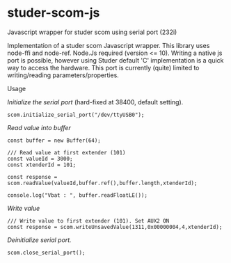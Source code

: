 # studer-scom-js
Javascript wrapper for studer scom using serial port (232i)

Implementation of a studer scom Javascript wrapper. This library uses node-ffi and node-ref. 
Node.Js required (version <= 10). Writing a native js port is possible, 
however using Studer default 'C' implementation is a quick way to access the hardware. 
This port is currently (quite) limited to writing/reading parameters/properties.

Usage

*Initialize the serial port* (hard-fixed at 38400, default setting).

`scom.initialize_serial_port("/dev/ttyUSB0");`

*Read value into buffer*

```
const buffer = new Buffer(64);

/// Read value at first extender (101)
const valueId = 3000;
const xtenderId = 101;

const response = scom.readValue(valueId,buffer.ref(),buffer.length,xtenderId);

console.log("Vbat : ", buffer.readFloatLE());
```

*Write value*

```
/// Write value to first extender (101). Set AUX2 ON
const response = scom.writeUnsavedValue(1311,0x00000004,4,xtenderId);
```


*Deinitialize serial port.*

`scom.close_serial_port();`
